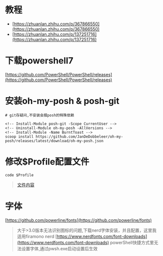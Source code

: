 # 教程
- [https://zhuanlan.zhihu.com/p/367866550](https://zhuanlan.zhihu.com/p/367866550)
- [https://zhuanlan.zhihu.com/p/137251716](https://zhuanlan.zhihu.com/p/137251716)

# 下载powershell7
[https://github.com/PowerShell/PowerShell/releases](https://github.com/PowerShell/PowerShell/releases)

# 安装oh-my-posh & posh-git

```console
# git存疑问,不安装会报posh的特殊依赖

<!-- Install-Module posh-git -Scope CurrentUser -->
<!-- Uninstall-Module oh-my-posh -AllVersions -->
<!-- Install-Module -Name BurntToast -->
scoop install https://github.com/JanDeDobbeleer/oh-my-posh/releases/latest/download/oh-my-posh.json
```

# 修改$Profile配置文件
`code $Profile`
> [文件内容](./Microsoft.PowerShell_profile.ps1)
# 字体
[https://github.com/powerline/fonts](https://github.com/powerline/fonts)
> 大于>3.0版本无法识别图标的问题,下载nerd字体安装，并且配置，这里我适用firamono nerd
[https://www.nerdfonts.com/font-downloads](https://www.nerdfonts.com/font-downloads)
>powerShell快捷方式里无法设置字体,通过pwsh.exe启动设置后生效